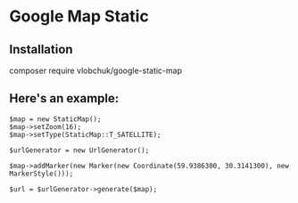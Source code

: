# Google Map Static

## Installation

composer require vlobchuk/google-static-map

## Here's an example:

```
$map = new StaticMap();
$map->setZoom(16);
$map->setType(StaticMap::T_SATELLITE);

$urlGenerator = new UrlGenerator();

$map->addMarker(new Marker(new Coordinate(59.9386300, 30.3141300), new MarkerStyle()));

$url = $urlGenerator->generate($map);
```
